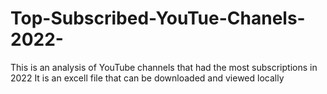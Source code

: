 # Top-Subscribed-YouTue-Chanels-2022-
This is an analysis of YouTube channels that had the most subscriptions in 2022
It is an excell file that can be downloaded and viewed locally 
